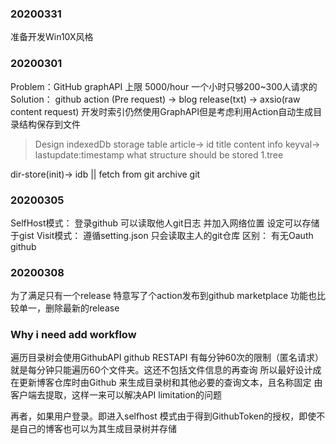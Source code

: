 ### 20200331
准备开发Win10X风格

### 20200301
Problem：GitHub graphAPI 上限 5000/hour 一个小时只够200~300人请求的
Solution：
github action (Pre request) -> blog release(txt) ->  axsio(raw content request)
开发时索引仍然使用GraphAPI但是考虑利用Action自动生成目录结构保存到文件
>Design
indexedDb storage
table 
article-> id title content
info keyval-> lastupdate:timestamp 
> what structure should be stored
1.tree

dir-store(init)-> idb || fetch from git archive
git 

### 20200305
SelfHost模式： 登录github 可以读取他人git日志 并加入网络位置 设定可以存储于gist
Visit模式： 遵循setting.json 只会读取主人的git仓库
区别： 有无Oauth github


### 20200308
为了满足只有一个release 特意写了个action发布到github marketplace
功能也比较单一，删除最新的release

### Why i need add workflow
遍历目录树会使用GithubAPI
github RESTAPI 有每分钟60次的限制（匿名请求）
就是每分钟只能遍历60个文件夹。这还不包括文件信息的再查询
所以最好设计成在更新博客仓库时由Github 来生成目录树和其他必要的查询文本，且名称固定
由客户端去提取，这样一来可以解决API limitation的问题

再者，如果用户登录。即进入selfhost 模式由于得到GithubToken的授权，即使不是自己的博客也可以为其生成目录树并存储
